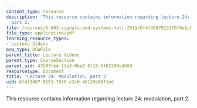 ```yaml
---
content_type: resource
description: 'This resource contains information regarding lecture 24: modulation,
  part 2.'
file: /courses/6-003-signals-and-systems-fall-2011/6f4f3087015170f8e2c046129e66f1ed_MIT6_003F11_lec24.pdf
file_type: application/pdf
learning_resource_types:
- Lecture Videos
ocw_type: OCWFile
parent_title: Lecture Videos
parent_type: CourseSection
parent_uid: 47b07fed-f3a3-0be2-5f15-5f62399cdb59
resourcetype: Document
title: 'Lecture 24: Modulation, part 2'
uid: 6f4f3087-0151-70f8-e2c0-46129e66f1ed
---
```

This resource contains information regarding lecture 24: modulation, part 2.

